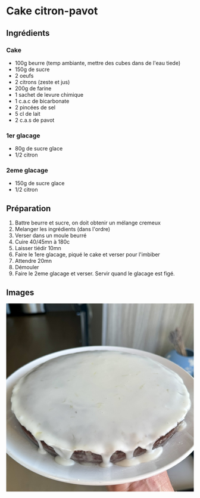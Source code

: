 # Cake citron-pavot

## Ingrédients

### Cake

* 100g beurre (temp ambiante, mettre des cubes dans de l'eau tiede)
* 150g de sucre
* 2 oeufs
* 2 citrons (zeste et jus)
* 200g de farine
* 1 sachet de levure chimique
* 1 c.a.c de bicarbonate
* 2 pincées de sel
* 5 cl de lait
* 2 c.a.s de pavot

### 1er glacage

* 80g de sucre glace
* 1/2 citron

### 2eme glacage

* 150g de sucre glace
* 1/2 citron

## Préparation

1. Battre beurre et sucre, on doit obtenir un mélange cremeux
2. Melanger les ingrédients (dans l'ordre)
3. Verser dans un moule beurré
4. Cuire 40/45mn à 180c
5. Laisser tiédir 10mn
6. Faire le 1ere glacage, piqué le cake et verser pour l'imbiber
7. Attendre 20mn
8. Démouler
9. Faire le 2eme glacage et verser. Servir quand le glacage est figé.

## Images

![](/images/cake_citron_pavot.jpeg)
